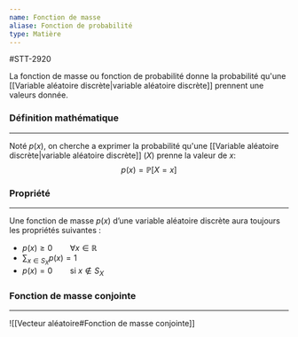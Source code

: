 ```yaml
---
name: Fonction de masse
aliase: Fonction de probabilité
type: Matière
---
```

#STT-2920 

La fonction de masse ou fonction de probabilité donne la probabilité qu'une [[Variable aléatoire discrète|variable aléatoire discrète]] prennent une valeurs donnée.

### Définition mathématique
---
Noté $p(x)$, on cherche a exprimer la probabilité qu'une [[Variable aléatoire discrète|variable aléatoire discrète]] ($X$) prenne la valeur de $x$:
$$p(x) = \mathbb{P}[X=x]$$

### Propriété
---
Une fonction de masse $p(x)$ d’une variable aléatoire discrète aura toujours les propriétés suivantes :
- $p(x) \ge 0 \qquad \forall x \in \mathbb{R}$
- $\sum_{x \in S_{X}}p(x)= 1$
- $p(x) = 0 \qquad \text{si } x \notin S_{X}$

### Fonction de masse conjointe
---
![[Vecteur aléatoire#Fonction de masse conjointe]]